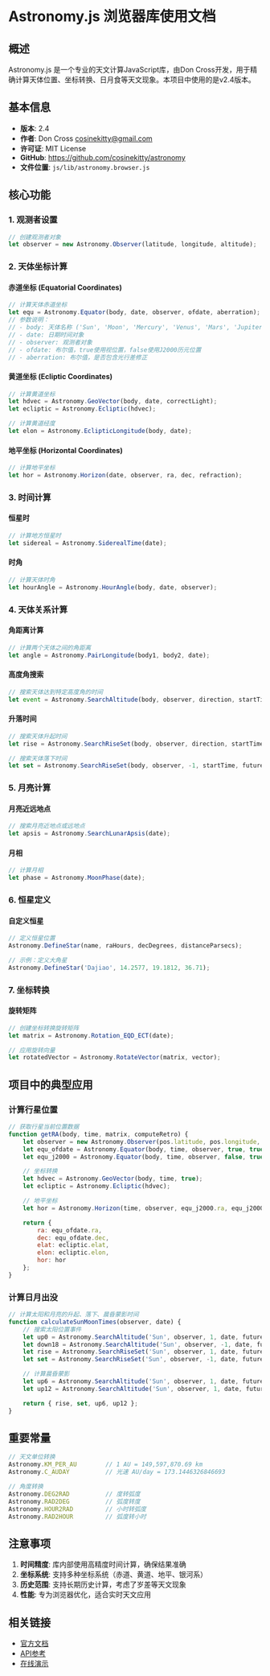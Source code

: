 # Astronomy.js 浏览器库使用文档

## 概述

Astronomy.js 是一个专业的天文计算JavaScript库，由Don Cross开发，用于精确计算天体位置、坐标转换、日月食等天文现象。本项目中使用的是v2.4版本。

## 基本信息

- **版本**: 2.4
- **作者**: Don Cross <cosinekitty@gmail.com>
- **许可证**: MIT License
- **GitHub**: https://github.com/cosinekitty/astronomy
- **文件位置**: `js/lib/astronomy.browser.js`

## 核心功能

### 1. 观测者设置
```javascript
// 创建观测者对象
let observer = new Astronomy.Observer(latitude, longitude, altitude);
```

### 2. 天体坐标计算

#### 赤道坐标 (Equatorial Coordinates)
```javascript
// 计算天体赤道坐标
let equ = Astronomy.Equator(body, date, observer, ofdate, aberration);
// 参数说明：
// - body: 天体名称 ('Sun', 'Moon', 'Mercury', 'Venus', 'Mars', 'Jupiter', 'Saturn', 'Uranus', 'Neptune')
// - date: 日期时间对象
// - observer: 观测者对象
// - ofdate: 布尔值，true使用视位置，false使用J2000历元位置
// - aberration: 布尔值，是否包含光行差修正
```

#### 黄道坐标 (Ecliptic Coordinates)
```javascript
// 计算黄道坐标
let hdvec = Astronomy.GeoVector(body, date, correctLight);
let ecliptic = Astronomy.Ecliptic(hdvec);

// 计算黄道经度
let elon = Astronomy.EclipticLongitude(body, date);
```

#### 地平坐标 (Horizontal Coordinates)
```javascript
// 计算地平坐标
let hor = Astronomy.Horizon(date, observer, ra, dec, refraction);
```

### 3. 时间计算

#### 恒星时
```javascript
// 计算地方恒星时
let sidereal = Astronomy.SiderealTime(date);
```

#### 时角
```javascript
// 计算天体时角
let hourAngle = Astronomy.HourAngle(body, date, observer);
```

### 4. 天体关系计算

#### 角距离计算
```javascript
// 计算两个天体之间的角距离
let angle = Astronomy.PairLongitude(body1, body2, date);
```

#### 高度角搜索
```javascript
// 搜索天体达到特定高度角的时间
let event = Astronomy.SearchAltitude(body, observer, direction, startTime, directionDays, altitude);
```

#### 升落时间
```javascript
// 搜索天体升起时间
let rise = Astronomy.SearchRiseSet(body, observer, direction, startTime, futureDays);

// 搜索天体落下时间
let set = Astronomy.SearchRiseSet(body, observer, -1, startTime, futureDays);
```

### 5. 月亮计算

#### 月亮近远地点
```javascript
// 搜索月亮近地点或远地点
let apsis = Astronomy.SearchLunarApsis(date);
```

#### 月相
```javascript
// 计算月相
let phase = Astronomy.MoonPhase(date);
```

### 6. 恒星定义

#### 自定义恒星
```javascript
// 定义恒星位置
Astronomy.DefineStar(name, raHours, decDegrees, distanceParsecs);

// 示例：定义大角星
Astronomy.DefineStar('Dajiao', 14.2577, 19.1812, 36.71);
```

### 7. 坐标转换

#### 旋转矩阵
```javascript
// 创建坐标转换旋转矩阵
let matrix = Astronomy.Rotation_EQD_ECT(date);

// 应用旋转向量
let rotatedVector = Astronomy.RotateVector(matrix, vector);
```

## 项目中的典型应用

### 计算行星位置
```javascript
// 获取行星当前位置数据
function getRA(body, time, matrix, computeRetro) {
    let observer = new Astronomy.Observer(pos.latitude, pos.longitude, pos.altitude);
    let equ_ofdate = Astronomy.Equator(body, time, observer, true, true);
    let equ_j2000 = Astronomy.Equator(body, time, observer, false, true);

    // 坐标转换
    let hdvec = Astronomy.GeoVector(body, time, true);
    let ecliptic = Astronomy.Ecliptic(hdvec);

    // 地平坐标
    let hor = Astronomy.Horizon(time, observer, equ_j2000.ra, equ_j2000.dec, 'normal');

    return {
        ra: equ_ofdate.ra,
        dec: equ_ofdate.dec,
        elat: ecliptic.elat,
        elon: ecliptic.elon,
        hor: hor
    };
}
```

### 计算日月出没
```javascript
// 计算太阳和月亮的升起、落下、晨昏蒙影时间
function calculateSunMoonTimes(observer, date) {
    // 搜索太阳位置事件
    let up0 = Astronomy.SearchAltitude('Sun', observer, 1, date, future, -sita);
    let down18 = Astronomy.SearchAltitude('Sun', observer, -1, date, future, -18);
    let rise = Astronomy.SearchRiseSet('Sun', observer, 1, date, future);
    let set = Astronomy.SearchRiseSet('Sun', observer, -1, date, future);

    // 计算晨昏蒙影
    let up6 = Astronomy.SearchAltitude('Sun', observer, 1, date, future, -6);
    let up12 = Astronomy.SearchAltitude('Sun', observer, 1, date, future, -12);

    return { rise, set, up6, up12 };
}
```

## 重要常量

```javascript
// 天文单位转换
Astronomy.KM_PER_AU        // 1 AU = 149,597,870.69 km
Astronomy.C_AUDAY          // 光速 AU/day = 173.1446326846693

// 角度转换
Astronomy.DEG2RAD          // 度转弧度
Astronomy.RAD2DEG          // 弧度转度
Astronomy.HOUR2RAD         // 小时转弧度
Astronomy.RAD2HOUR         // 弧度转小时
```

## 注意事项

1. **时间精度**: 库内部使用高精度时间计算，确保结果准确
2. **坐标系统**: 支持多种坐标系统（赤道、黄道、地平、银河系）
3. **历史范围**: 支持长期历史计算，考虑了岁差等天文现象
4. **性能**: 专为浏览器优化，适合实时天文应用

## 相关链接

- [官方文档](https://github.com/cosinekitty/astronomy)
- [API参考](https://cosinekitty.github.io/astronomy/)
- [在线演示](https://cosinekitty.com/astronomy/)